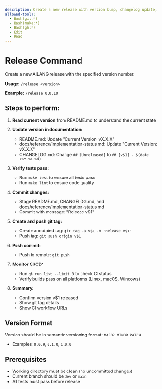 ```yaml
---
description: Create a new release with version bump, changelog update, and git tag
allowed-tools:
  - Bash(git:*)
  - Bash(make:*)
  - Bash(gh:*)
  - Edit
  - Read
---
```


# Release Command

Create a new AILANG release with the specified version number.

**Usage:** `/release <version>`

**Example:** `/release 0.0.10`

## Steps to perform:

1. **Read current version** from README.md to understand the current state

2. **Update version in documentation:**
   - README.md: Update "Current Version: vX.X.X"
   - docs/reference/implementation-status.md: Update "Current Version: vX.X.X"
   - CHANGELOG.md: Change `## [Unreleased]` to `## [v$1] - $(date +%Y-%m-%d)`

3. **Verify tests pass:**
   - Run `make test` to ensure all tests pass
   - Run `make lint` to ensure code quality

4. **Commit changes:**
   - Stage README.md, CHANGELOG.md, and docs/reference/implementation-status.md
   - Commit with message: "Release v$1"

5. **Create and push git tag:**
   - Create annotated tag: `git tag -a v$1 -m "Release v$1"`
   - Push tag: `git push origin v$1`

6. **Push commit:**
   - Push to remote: `git push`

7. **Monitor CI/CD:**
   - Run `gh run list --limit 3` to check CI status
   - Verify builds pass on all platforms (Linux, macOS, Windows)

8. **Summary:**
   - Confirm version v$1 released
   - Show git tag details
   - Show CI workflow URLs

## Version Format

Version should be in semantic versioning format: `MAJOR.MINOR.PATCH`
- Examples: `0.0.9`, `0.1.0`, `1.0.0`

## Prerequisites

- Working directory must be clean (no uncommitted changes)
- Current branch should be `dev` or `main`
- All tests must pass before release
